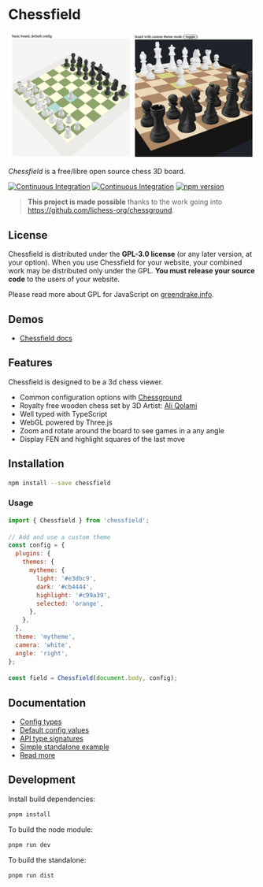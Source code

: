 # Chessfield

![Chessfield views](https://raw.githubusercontent.com/unicolored/chessfield/main/screenshot/views.jpg)

_Chessfield_ is a free/libre open source chess 3D board.

[![Continuous Integration](https://github.com/unicolored/chessfield/actions/workflows/ci.yml/badge.svg)](https://github.com/unicolored/chessfield/actions/workflows/ci.yml)
[![Continuous Integration](https://github.com/unicolored/chessfield/actions/workflows/publish.yml/badge.svg)](https://github.com/unicolored/chessfield/actions/workflows/publish.yml)
[![npm version](https://badge.fury.io/js/chessfield.svg)](https://www.npmjs.com/chessfield)

> **This project is made possible** thanks to the work going into https://github.com/lichess-org/chessground.

## License

Chessfield is distributed under the **GPL-3.0 license** (or any later version,
at your option).
When you use Chessfield for your website, your combined work may be
distributed only under the GPL. **You must release your source code** to the
users of your website.

Please read more about GPL for JavaScript on [greendrake.info](https://greendrake.info/publications/js-gpl).

## Demos

- [Chessfield docs](https://unicolo.red/chessfield/)

## Features

Chessfield is designed to be a 3d chess viewer.

- Common configuration options with [Chessground](https://github.com/lichess-org/chessground)
- Royalty free wooden chess set by 3D Artist: [Ali Qolami](https://www.blenderkit.com/asset-gallery?query=order:-score+author_id:1118431)
- Well typed with TypeScript
- WebGL powered by Three.js
- Zoom and rotate around the board to see games in a any angle
- Display FEN and highlight squares of the last move

## Installation

```sh
npm install --save chessfield
```

### Usage

```js
import { Chessfield } from 'chessfield';

// Add and use a custom theme
const config = {
  plugins: {
    themes: {
      mytheme: {
        light: '#e3dbc9',
        dark: '#cb4444',
        highlight: '#c99a39',
        selected: 'orange',
      },
    },
  },
  theme: 'mytheme',
  camera: 'white',
  angle: 'right',
};

const field = Chessfield(document.body, config);
```

## Documentation

- [Config types](https://github.com/unicolored/chessfield/tree/main/src/resource/chessfield.config.ts)
- [Default config values](https://github.com/unicolored/chessfield/tree/main/src/resource/chessfield.state.ts)
- [API type signatures](https://github.com/unicolored/chessfield/tree/main/src/resource/chessfield.api.ts)
- [Simple standalone example](https://github.com/unicolored/chessfield/tree/main/demo.html)
- [Read more](https://unicolo.red/chessfield/)

## Development

Install build dependencies:

```sh
pnpm install
```

To build the node module:

```sh
pnpm run dev
```

To build the standalone:

```sh
pnpm run dist
```
